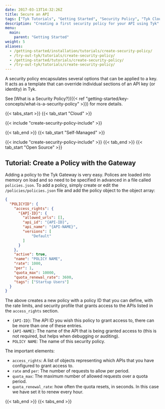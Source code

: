 ```yaml
---
date: 2017-03-13T14:32:26Z
title: Secure an API
tags: ["Tyk Tutorials", "Getting Started", "Security Policy", "Tyk Cloud", "Tyk Self-Managed", "Tyk Open Source"]
description: "Creating a first security policy for your API using Tyk"
menu:
  main: 
    parent: "Getting Started"
weight: 5
aliases:
  - /getting-started/installation/tutorials/create-security-policy/
  - /try-out-tyk/tutorials/create-security-policy/
  - /getting-started/tutorials/create-security-policy/
  - /try-out-tyk/tutorials/create-security-policy/
---
```


A security policy encapsulates several options that can be applied to a key. It acts as a template that can override individual sections of an API key (or identity) in Tyk.

See [What is a Security Policy?]({{< ref "getting-started/key-concepts/what-is-a-security-policy" >}}) for more details.

{{< tabs_start >}}
{{< tab_start "Cloud" >}}
<br>

{{< include "create-security-policy-include" >}}

{{< tab_end >}}
{{< tab_start "Self-Managed" >}}
<br>

{{< include "create-security-policy-include" >}}
{{< tab_end >}}
{{< tab_start "Open Source" >}}

## Tutorial: Create a Policy with the Gateway

Adding a policy to the Tyk Gateway is very easy. Polices are loaded into memory on load and so need to be specified in advanced in a file called `policies.json`. To add a policy, simply create or edit the `/policies/policies.json` file and add the policy object to the object array:

```json
{
  "POLICYID": {
    "access_rights": {
      "{API-ID}": {
        "allowed_urls": [],
        "api_id": "{API-ID}",
        "api_name": "{API-NAME}",
        "versions": [
            "Default"
        ]
      }
    },
    "active": true,
    "name": "POLICY NAME",
    "rate": 1000,
    "per": 1,
    "quota_max": 10000,
    "quota_renewal_rate": 3600,
    "tags": ["Startup Users"]
  }
}
```

The above creates a new policy with a policy ID that you can define, with the rate limits, and security profile that grants access to the APIs listed in the `access_rights` section.

- `{API-ID}`: The API ID you wish this policy to grant access to, there can be more than one of these entries.
- `{API-NAME}`: The name of the API that is being granted access to (this is not required, but helps when debugging or auditing).
- `POLICY NAME`: The name of this security policy.

The important elements:

- `access_rights`: A list of objects representing which APIs that you have configured to grant access to.
- `rate` and `per`: The number of requests to allow per period.
- `quota_max`: The maximum number of allowed requests over a quota period.
- `quota_renewal_rate`: how often the quota resets, in seconds. In this case we have set it to renew every hour.

{{< tab_end >}}
{{< tabs_end >}}
